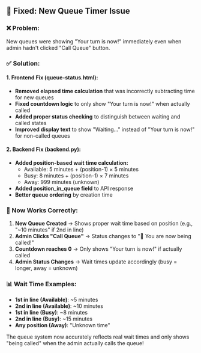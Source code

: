 ## 🔧 **Fixed: New Queue Timer Issue**

### **❌ Problem:**
New queues were showing "Your turn is now!" immediately even when admin hadn't clicked "Call Queue" button.

### **✅ Solution:**

#### **1. Frontend Fix (queue-status.html):**
- **Removed elapsed time calculation** that was incorrectly subtracting time for new queues
- **Fixed countdown logic** to only show "Your turn is now!" when actually called
- **Added proper status checking** to distinguish between waiting and called states
- **Improved display text** to show "Waiting..." instead of "Your turn is now!" for non-called queues

#### **2. Backend Fix (backend.py):**
- **Added position-based wait time calculation:**
  - Available: 5 minutes + (position-1) × 5 minutes
  - Busy: 8 minutes + (position-1) × 7 minutes  
  - Away: 999 minutes (unknown)
- **Added position_in_queue field** to API response
- **Better queue ordering** by creation time

### **🎯 Now Works Correctly:**

1. **New Queue Created** → Shows proper wait time based on position (e.g., "~10 minutes" if 2nd in line)
2. **Admin Clicks "Call Queue"** → Status changes to "🔴 You are now being called!"
3. **Countdown reaches 0** → Only shows "Your turn is now!" if actually called
4. **Admin Status Changes** → Wait times update accordingly (busy = longer, away = unknown)

### **📊 Wait Time Examples:**
- **1st in line (Available)**: ~5 minutes
- **2nd in line (Available)**: ~10 minutes  
- **1st in line (Busy)**: ~8 minutes
- **2nd in line (Busy)**: ~15 minutes
- **Any position (Away)**: "Unknown time"

The queue system now accurately reflects real wait times and only shows "being called" when the admin actually calls the queue!
